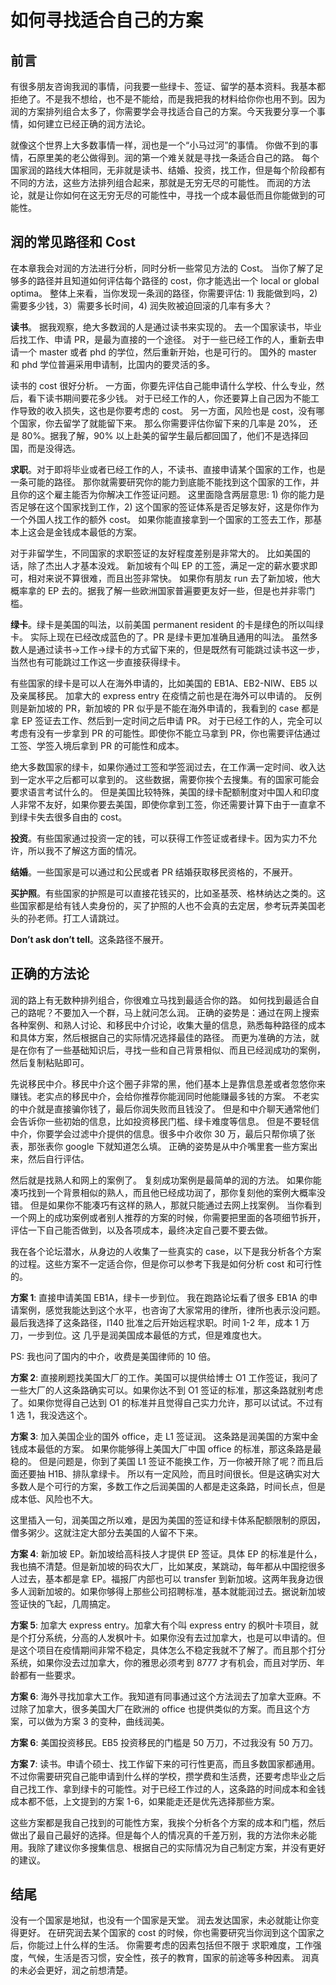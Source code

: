 # 如何寻找适合自己的方案

## 前言

有很多朋友咨询我润的事情，问我要一些绿卡、签证、留学的基本资料。我基本都拒绝了。不是我不想给，也不是不能给，而是我把我的材料给你你也用不到。因为润的方案排列组合太多了，你需要学会寻找适合自己的方案。今天我要分享一个事情，如何建立已经正确的润方法论。

就像这个世界上大多数事情一样，润也是一个“小马过河”的事情。
你做不到的事情，石原里美的老公做得到。润的第一个难关就是寻找一条适合自己的路。
每个国家润的路线大体相同，无非就是读书、结婚、投资，找工作，但是每个阶段都有不同的方法，这些方法排列组合起来，那就是无穷无尽的可能性。
而润的方法论，就是让你如何在这无穷无尽的可能性中，寻找一个成本最低而且你能做到的可能性。

## 润的常见路径和 Cost

在本章我会对润的方法进行分析，同时分析一些常见方法的 Cost。
当你了解了足够多的路径并且知道如何评估每个路径的 cost，你才能选出一个 local or global optima。
整体上来看，当你发现一条润的路径，你需要评估: 1) 我能做到吗，2) 需要多少钱，3）需要多长时间，4) 润失败被迫回滚的几率有多大？

**读书**。
据我观察，绝大多数润的人是通过读书来实现的。
去一个国家读书，毕业后找工作、申请 PR，是最为直接的一个途径。
对于一些已经工作的人，重新去申请一个 master 或者 phd 的学位，然后重新开始，也是可行的。
国外的 master 和 phd 学位普遍采用申请制，比国内的要灵活的多。

读书的 cost 很好分析。
一方面，你要先评估自己能申请什么学校、什么专业，然后，看下读书期间要花多少钱。
对于已经工作的人，你还要算上自己因为不能工作导致的收入损失，这也是你要考虑的 cost。
另一方面，风险也是 cost，没有哪个国家，你去留学了就能留下来。
那么你需要评估你留下来的几率是 20%， 还是 80%。据我了解，90% 以上赴美的留学生最后都回国了，他们不是选择回国，而是没得选。

**求职**。对于即将毕业或者已经工作的人，不读书、直接申请某个国家的工作，也是一条可能的路径。
那你就需要研究你的能力到底能不能找到这个国家的工作，并且你的这个雇主能否为你解决工作签证问题。
这里面隐含两层意思: 1) 你的能力是否足够在这个国家找到工作，2) 这个国家的签证体系是否足够友好，这是你作为一个外国人找工作的额外 cost。
如果你能直接拿到一个国家的工签去工作，那基本上这会是金钱成本最低的方案。

对于非留学生，不同国家的求职签证的友好程度差别是非常大的。
比如美国的话，除了杰出人才基本没戏。
新加坡有个叫 EP 的工签，满足一定的薪水要求即可，相对来说不算很难，而且出签非常快。
如果你有朋友 run 去了新加坡，他大概率拿的 EP 去的。据我了解一些欧洲国家普遍要更友好一些，但是也并非零门槛。

**绿卡**。绿卡是美国的叫法，以前美国 permanent resident 的卡是绿色的所以叫绿卡。
实际上现在已经改成蓝色的了。PR 是绿卡更加准确且通用的叫法。
虽然多数人是通过读书->工作->绿卡的方式留下来的，但是既然有可能跳过读书这一步，当然也有可能跳过工作这一步直接获得绿卡。

有些国家的绿卡是可以人在海外申请的，比如美国的 EB1A、EB2-NIW、EB5 以及亲属移民。
加拿大的 express entry 在疫情之前也是在海外可以申请的。
反例则是新加坡的 PR，新加坡的 PR 似乎是不能在海外申请的，我看到的 case 都是拿 EP 签证去工作、然后到一定时间之后申请 PR。
对于已经工作的人，完全可以考虑有没有一步拿到 PR 的可能性。即使你不能立马拿到 PR，你也需要评估通过工签、学签入境后拿到 PR 的可能性和成本。

绝大多数国家的绿卡，如果你通过工签和学签润过去，在工作满一定时间、收入达到一定水平之后都可以拿到的。
这些数据，需要你挨个去搜集。有的国家可能会要求语言考试什么的。
但是美国比较特殊，美国的绿卡配额制度对中国人和印度人非常不友好，如果你要去美国，即使你拿到工签，你还需要计算下由于一直拿不到绿卡失去很多自由的 cost。

**投资**。有些国家通过投资一定的钱，可以获得工作签证或者绿卡。因为实力不允许，所以我不了解这方面的情况。

**结婚**。一些国家是可以通过和公民或者 PR 结婚获取移民资格的，不展开。

**买护照**。有些国家的护照是可以直接花钱买的，比如圣基茨、格林纳达之类的。这些国家都是给有钱人卖身份的，买了护照的人也不会真的去定居，参考玩弄美国老头的孙老师。打工人请跳过。

**Don’t ask don’t tell**。这条路径不展开。

## 正确的方法论

润的路上有无数种排列组合，你很难立马找到最适合你的路。
如何找到最适合自己的路呢？不要加入一个群，马上就问怎么润。
正确的姿势是：通过在网上搜索各种案例、和熟人讨论、和移民中介讨论，收集大量的信息，熟悉每种路径的成本和具体方案，然后根据自己的实际情况选择最佳的路径。
而更为准确的方法，就是在你有了一些基础知识后，寻找一些和自己背景相似、而且已经润成功的案例，然后复制粘贴即可。

先说移民中介。移民中介这个圈子非常的黑，他们基本上是靠信息差或者忽悠你来赚钱。老实点的移民中介，会给你推荐你能润同时他能赚最多钱的方案。
不老实的中介就是直接骗你钱了，最后你润失败而且钱没了。
但是和中介聊天通常他们会告诉你一些初始的信息，比如投资移民门槛、绿卡难度等信息。
但是不要轻信中介，你要学会过滤中介提供的信息。很多中介收你 30 万，最后只帮你填了张表，那张表你 google 下就知道怎么填。
正确的姿势是从中介嘴里套一些方案出来，然后自行评估。

然后就是找熟人和网上的案例了。
复刻成功案例是最简单的润的方法。
如果你能凑巧找到一个背景相似的熟人，而且他已经成功润了，那你复刻他的案例大概率没错。
但是如果你不能凑巧有这样的熟人，那就只能通过去网上找案例。
当你看到一个网上的成功案例或者别人推荐的方案的时候，你需要把里面的各项细节拆开，评估一下自己能否做到，以及各项成本，最终决定自己要不要去做。

我在各个论坛潜水，从身边的人收集了一些真实的 case，以下是我分析各个方案的过程。这些方案不一定适合你，但是你可以参考下我是如何分析 cost 和可行性的。

**方案 1**: 直接申请美国 EB1A，绿卡一步到位。
我在跑路论坛看了很多 EB1A 的申请案例，感觉我能达到这个水平，也咨询了大家常用的律所，律所也表示没问题。
最后我选择了这条路径，I140 批准之后开始远程求职。时间 1-2 年，成本 1 万刀，一步到位。这
几乎是润美国成本最低的方式，但是难度也大。

PS: 我也问了国内的中介，收费是美国律师的 10 倍。

**方案 2**: 直接刷题找美国大厂的工作。美国可以提供给博士 O1 工作签证，我问了一些大厂的人这条路确实可以。如果你达不到 O1 签证的标准，那这条路就别考虑了。如果你觉得自己达到 O1 的标准并且觉得自己实力允许，那可以试试。不过有 1 选 1，我没选这个。

**方案 3**: 加入美国企业的国外 office，走 L1 签证润。
这条路是润美国的方案中金钱成本最低的方案。
如果你能够得上美国大厂中国 office 的标准，那这条路是最稳的。
但是问题是，你到了美国 L1 签证不能换工作，万一你被开除了呢？而且后面还要抽 H1B、排队拿绿卡。
所以有一定风险，而且时间很长。但是这确实对大多数人是个可行的方案，多数工作之后润美国的人都是走这条路，时间长点，但是成本低、风险也不大。

这里插入一句，润美国之所以难，是因为美国的签证和绿卡体系配额限制的原因，僧多粥少。这就注定大部分去美国的人留不下来。

**方案 4**: 新加坡 EP。新加坡给高科技人才提供 EP 签证。具体 EP 的标准是什么，我也搞不清楚。但是新加坡的码农大厂，比如某皮，某跳动，每年都从中国挖很多人过去，基本都是拿 EP。福报厂内部也可以 transfer 到新加坡。这两年我身边很多人润新加坡的。如果你够得上那些公司招聘标准，基本就能润过去。据说新加坡签证快的飞起，几周搞定。

**方案 5**: 加拿大 express entry。加拿大有个叫 express entry 的枫叶卡项目，就是个打分系统，分高的人发枫叶卡。如果你没有去过加拿大，也是可以申请的。但是这个项目在疫情期间非常不稳定，具体怎么不稳定我就不了解了。而且那个打分系统，如果你没去过加拿大，你的雅思必须考到 8777 才有机会，而且对学历、年龄都有一些要求。

**方案 6**: 海外寻找加拿大工作。我知道有同事通过这个方法润去了加拿大亚麻。不过除了加拿大，很多美国大厂在欧洲的 office 也提供类似的方案。而且这个方案，可以做为方案 3 的变种，曲线润美。

**方案 6**: 美国投资移民。EB5 投资移民的门槛是 50 万刀，不过我没有 50 万刀。

**方案 7**: 读书。申请个硕士、找工作留下来的可行性更高，而且多数国家都通用。不过你需要研究自己能申请到什么样的学校，攒学费和生活费，还要考虑毕业之后自己找工作、拿到绿卡的可能性。对于已经工作过的人，这条路的时间成本和金钱成本都不低，上文提到的方案 1-6，如果能走还是优先选择那些方案。

这些方案都是我自己找到的可能性方案，我挨个分析各个方案的成本和门槛，然后做出了最自己最好的选择。但是每个人的情况真的千差万别，我的方法你未必能用。我除了建议你多搜集信息、根据自己的实际情况为自己制定方案，并没有更好的建议。

## 结尾

没有一个国家是地狱，也没有一个国家是天堂。
润去发达国家，未必就能让你变得更好。
在研究润去某个国家的 cost 的时候，你也需要研究当你润到这个国家之后，你能过上什么样的生活。
你需要考虑的因素包括但不限于 求职难度，工作强度，气候，生活是否习惯，安全性，孩子的教育，国家的前途等多种因素。
润真的未必会更好，润之前想清楚。
